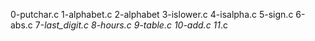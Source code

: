 0-putchar.c
1-alphabet.c
2-alphabet
3-islower.c
4-isalpha.c
5-sign.c
6-abs.c
7-_last_digit.c
8-hours.c
9-table.c
10-add.c
11_.c
